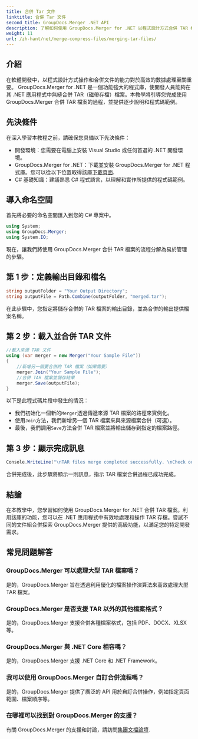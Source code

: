 ```yaml
---
title: 合併 Tar 文件
linktitle: 合併 Tar 文件
second_title: GroupDocs.Merger .NET API
description: 了解如何使用 GroupDocs.Merger for .NET 以程式設計方式合併 TAR 檔案。按照我們的逐步指南高效處理 TAR 檔案。
weight: 11
url: /zh-hant/net/merge-compress-files/merging-tar-files/
---
```

## 介紹
在軟體開發中，以程式設計方式操作和合併文件的能力對於高效的數據處理至關重要。 GroupDocs.Merger for .NET 是一個功能強大的程式庫，使開發人員能夠在其 .NET 應用程式中無縫合併 TAR（磁帶存檔）檔案。本教學將引導您完成使用 GroupDocs.Merger 合併 TAR 檔案的過程，並提供逐步說明和程式碼範例。
## 先決條件
在深入學習本教程之前，請確保您具備以下先決條件：
- 開發環境：您需要在電腦上安裝 Visual Studio 或任何首選的 .NET 開發環境。
-  GroupDocs.Merger for .NET：下載並安裝 GroupDocs.Merger for .NET 程式庫。您可以從以下位置取得該庫[下載頁面](https://releases.groupdocs.com/merger/net/).
- C# 基礎知識：建議熟悉 C# 程式語言，以理解和實作所提供的程式碼範例。

## 導入命名空間
首先將必要的命名空間匯入到您的 C# 專案中。

```csharp
using System; 
using GroupDocs.Merger;
using System.IO;
```

現在，讓我們將使用 GroupDocs.Merger 合併 TAR 檔案的流程分解為易於管理的步驟。
## 第 1 步：定義輸出目錄和檔名
```csharp
string outputFolder = "Your Output Directory";
string outputFile = Path.Combine(outputFolder, "merged.tar");
```
在此步驟中，您指定將儲存合併的 TAR 檔案的輸出目錄，並為合併的輸出提供檔案名稱。
## 第 2 步：載入並合併 TAR 文件
```csharp
//載入來源 TAR 文件
using (var merger = new Merger("Your Sample File"))
{
    //新增另一個要合併的 TAR 檔案（如果需要）
    merger.Join("Your Sample File");
    //合併 TAR 檔案並儲存結果
    merger.Save(outputFile);
}
```
以下是此程式碼片段中發生的情況：
- 我們初始化一個新的`Merger`透過傳遞來源 TAR 檔案的路徑來實例化。
- 使用`Join`方法，我們新增另一個 TAR 檔案來與來源檔案合併（可選）。
- 最後，我們調用`Save`方法合併 TAR 檔案並將輸出儲存到指定的檔案路徑。
## 第 3 步：顯示完成訊息
```csharp
Console.WriteLine("\nTAR files merge completed successfully. \nCheck output in {0}", outputFolder);
```
合併完成後，此步驟將顯示一則訊息，指示 TAR 檔案合併過程已成功完成。

## 結論
在本教學中，您學習如何使用 GroupDocs.Merger for .NET 合併 TAR 檔案。利用該庫的功能，您可以在 .NET 應用程式中有效地處理和操作 TAR 存檔。嘗試不同的文件組合併探索 GroupDocs.Merger 提供的高級功能，以滿足您的特定開發需求。

## 常見問題解答
### GroupDocs.Merger 可以處理大型 TAR 檔案嗎？
是的，GroupDocs.Merger 旨在透過利用優化的檔案操作演算法來高效處理大型 TAR 檔案。
### GroupDocs.Merger 是否支援 TAR 以外的其他檔案格式？
是的，GroupDocs.Merger 支援合併各種檔案格式，包括 PDF、DOCX、XLSX 等。
### GroupDocs.Merger 與 .NET Core 相容嗎？
是的，GroupDocs.Merger 支援 .NET Core 和 .NET Framework。
### 我可以使用 GroupDocs.Merger 自訂合併流程嗎？
是的，GroupDocs.Merger 提供了廣泛的 API 用於自訂合併操作，例如指定頁面範圍、檔案順序等。
### 在哪裡可以找到對 GroupDocs.Merger 的支援？
有關 GroupDocs.Merger 的支援和討論，請訪問[集團文檔論壇](https://forum.groupdocs.com/c/merger/32).